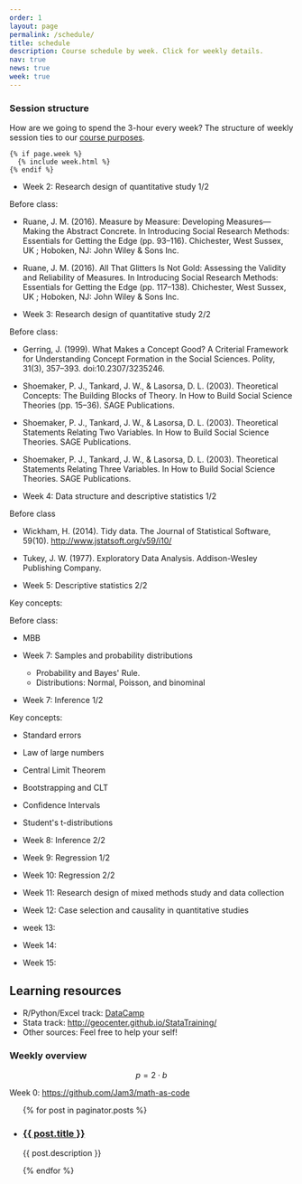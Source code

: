 ```yaml
---
order: 1
layout: page
permalink: /schedule/
title: schedule
description: Course schedule by week. Click for weekly details.
nav: true
news: true
week: true
---
```


### Session structure

How are we going to spend the 3-hour every week? The structure of weekly session ties to our [course purposes](/#purposes).

<!-- <div class="post">

    {% if page.news %}
      {% include news.html %}
    {% endif %}

</div> -->

<div class="post">

    {% if page.week %}
      {% include week.html %}
    {% endif %}

</div>


- Week 2: Research design of quantitative study 1/2

Before class:

  - Ruane, J. M. (2016). Measure by Measure: Developing Measures—Making the Abstract Concrete. In Introducing Social Research Methods: Essentials for Getting the Edge (pp. 93–116). Chichester, West Sussex, UK ; Hoboken, NJ: John Wiley & Sons Inc.
  - Ruane, J. M. (2016). All That Glitters Is Not Gold: Assessing the Validity and Reliability of Measures. In Introducing Social Research Methods: Essentials for Getting the Edge (pp. 117–138). Chichester, West Sussex, UK ; Hoboken, NJ: John Wiley & Sons Inc.

- Week 3: Research design of quantitative study 2/2

Before class:

  - Gerring, J. (1999). What Makes a Concept Good? A Criterial Framework for Understanding Concept Formation in the Social Sciences. Polity, 31(3), 357–393. doi:10.2307/3235246.
  - Shoemaker, P. J., Tankard, J. W., & Lasorsa, D. L. (2003). Theoretical Concepts: The Building Blocks of Theory. In How to Build Social Science Theories (pp. 15–36). SAGE Publications.
  - Shoemaker, P. J., Tankard, J. W., & Lasorsa, D. L. (2003). Theoretical Statements Relating Two Variables. In How to Build Social Science Theories. SAGE Publications.
  - Shoemaker, P. J., Tankard, J. W., & Lasorsa, D. L. (2003). Theoretical Statements Relating Three Variables. In How to Build Social Science Theories. SAGE Publications.


- Week 4: Data structure and descriptive statistics 1/2

Before class

  - Wickham, H. (2014). Tidy data. The Journal of Statistical Software, 59(10). http://www.jstatsoft.org/v59/i10/
  - Tukey, J. W. (1977). Exploratory Data Analysis. Addison-Wesley Publishing Company.


- Week 5: Descriptive statistics 2/2

Key concepts:

Before class:
  
  - MBB

- Week 7: Samples and probability distributions
  - Probability and Bayes' Rule.
  - Distributions: Normal, Poisson, and binominal

- Week 7: Inference 1/2

Key concepts:
  - Standard errors
  - Law of large numbers
  - Central Limit Theorem
  - Bootstrapping and CLT
  - Confidence Intervals
  - Student's t-distributions

- Week 8: Inference 2/2



- Week 9: Regression 1/2
- Week 10: Regression 2/2
- Week 11: Research design of mixed methods study and data collection
- Week 12: Case selection and causality in quantitative studies
- week 13: 
- Week 14: 
- Week 15:


## Learning resources

- R/Python/Excel track: [DataCamp](#)
- Stata track: http://geocenter.github.io/StataTraining/
- Other sources: Feel free to help your self!

### Weekly overview

$$p=2 \cdot b$$

Week 0: https://github.com/Jam3/math-as-code

<div class="post">
  <ul class="post-list">
    {% for post in paginator.posts %}
      <li>
        <h3><a class="post-title" href="{{ post.url | prepend: site.baseurl }}">{{ post.title }}</a></h3>
        <!-- <p class="post-meta">{{ post.date | date: '%B %-d, %Y' }}</p> -->
        <p>{{ post.description }}</p>
      </li>
    {% endfor %}
  </ul>
</div>